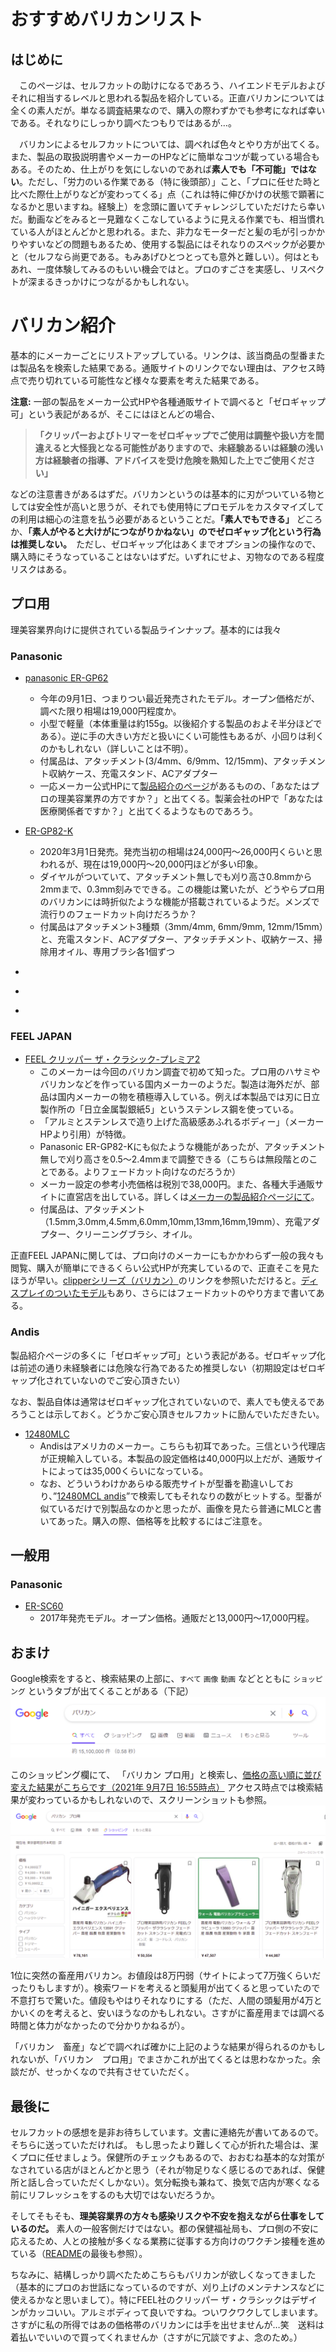 # おすすめバリカンリスト
## はじめに
　このページは、セルフカットの助けになるであろう、ハイエンドモデルおよびそれに相当するレベルと思われる製品を紹介している。正直バリカンについては全くの素人だが。単なる調査結果なので、購入の際わずかでも参考になれば幸いである。それなりにしっかり調べたつもりではあるが…。

　バリカンによるセルフカットについては、調べれば色々とやり方が出てくる。また、製品の取扱説明書やメーカーのHPなどに簡単なコツが載っている場合もある。そのため、仕上がりを気にしないのであれば**素人でも「不可能」ではない**。ただし、「労力のいる作業である（特に後頭部）」こと、「プロに任せた時と比べた際仕上がりなどが変わってくる」点（これは特に伸びかけの状態で顕著になるかと思いますね。経験上）を念頭に置いてチャレンジしていただけたら幸いだ。動画などをみると一見難なくこなしているように見える作業でも、相当慣れている人がほとんどかと思われる。また、非力なモーターだと髪の毛が引っかかりやすいなどの問題もあるため、使用する製品にはそれなりのスペックが必要かと（セルフなら尚更である。もみあげひとつとっても意外と難しい）。何はともあれ、一度体験してみるのもいい機会ではと。プロのすごさを実感し、リスペクトが深まるきっかけにつながるかもしれない。
 
# バリカン紹介
基本的にメーカーごとにリストアップしている。リンクは、該当商品の型番または製品名を検索した結果である。通販サイトのリンクでない理由は、アクセス時点で売り切れている可能性など様々な要素を考えた結果である。

**注意:** 一部の製品をメーカー公式HPや各種通販サイトで調べると「ゼロギャップ可」という表記があるが、そこにはほとんどの場合、
>**「クリッパーおよびトリマーをゼロギャップでご使用は調整や扱い方を間違えると大怪我となる可能性がありますので、未経験あるいは経験の浅い方は経験者の指導、アドバイスを受け危険を熟知した上でご使用ください」** 

などの注意書きがあるはずだ。バリカンというのは基本的に刃がついている物としては安全性が高いと思うが、それでも使用特にプロモデルをカスタマイズしての利用は細心の注意を払う必要があるということだ。**「素人でもできる」** どころか、**「素人がやると大けがにつながりかねない」のでゼロギャップ化という行為は推奨しない。**　ただし、ゼロギャップ化はあくまでオプションの操作なので、購入時にそうなっていることはないはずだ。いずれにせよ、刃物なのである程度リスクはある。

## プロ用
理美容業界向けに提供されている製品ラインナップ。基本的には我々
### Panasonic
- [panasonic ER-GP62](https://www.google.com/search?q=ER-GP62&ei=p24zYYWUJO2Tr7wPsaSlsAY&oq=ER-GP62&gs_lcp=Cgdnd3Mtd2l6EANKBAhBGABQAFgAYOcIaABwAHgAgAEAiAEAkgEAmAEAwAEB&sclient=gws-wiz&ved=0ahUKEwjFg9PZsOXyAhXtyYsBHTFSCWYQ4dUDCA4&uact=5)
  - 今年の9月1日、つまりつい最近発売されたモデル。オープン価格だが、調べた限り相場は19,000円程度か。
  - 小型で軽量（本体重量は約155g。以後紹介する製品のおよそ半分ほどである）。逆に手の大きい方だと扱いにくい可能性もあるが、小回りは利くのかもしれない（詳しいことは不明）。
  - 付属品は、アタッチメント(3/4mm、6/9mm、12/15mm)、アタッチメント収納ケース、充電スタンド、ACアダプター
  - 一応メーカー公式HPにて[製品紹介のページ](https://panasonic.jp/mens/pro/products/ER-GP62.html)があるものの、「あなたはプロの理美容業界の方ですか？」と出てくる。製薬会社のHPで「あなたは医療関係者ですか？」と出てくるようなものであろう。

- [ER-GP82-K](https://www.google.com/search?q=ER-GP82-K&oq=ER-GP82-K&aqs=chrome..69i57j69i61j69i60j69i61&sourceid=chrome&ie=UTF-8)
  - 2020年3月1日発売。発売当初の相場は24,000円～26,000円くらいと思われるが、現在は19,000円～20,000円ほどが多い印象。
  - ダイヤルがついていて、アタッチメント無しでも刈り高さ0.8mmから2mmまで、0.3mm刻みでできる。この機能は驚いたが、どうやらプロ用のバリカンには時折似たような機能が搭載されているようだ。メンズで流行りのフェードカット向けだろうか？
  - 付属品はアタッチメント3種類（3mm/4mm, 6mm/9mm, 12mm/15mm）と、充電スタンド、ACアダプター、アタッチチメント、収納ケース、掃除用オイル、専用ブラシ各1個ずつ
- [](url)

- 
- [](url)
### FEEL JAPAN
- [FEEL クリッパー ザ・クラシック-プレミア2](https://www.google.com/search?q=FEEL+%E3%82%AF%E3%83%AA%E3%83%83%E3%83%91%E3%83%BC+%E3%82%B6%E3%83%BB%E3%82%AF%E3%83%A9%E3%82%B7%E3%83%83%E3%82%AF+-+%E3%83%97%E3%83%AC%E3%83%9F%E3%82%A22&oq=FEEL%E3%80%80%E3%82%AF%E3%83%AA%E3%83%83%E3%83%91%E3%83%BC%E3%80%80%E3%82%B6%E3%83%BB%E3%82%AF%E3%83%A9%E3%82%B7%E3%83%83%E3%82%AF++-+%E3%83%97%E3%83%AC%E3%83%9F%E3%82%A22&aqs=chrome.0.69i59.543j0j9&sourceid=chrome&ie=UTF-8)
  - このメーカーは今回のバリカン調査で初めて知った。プロ用のハサミやバリカンなどを作っている国内メーカーのようだ。製造は海外だが、部品は国内メーカーの物を積極導入している。例えば本製品では刃に日立製作所の「日立金属製銀紙5」というステンレス鋼を使っている。
  - 「アルミとステンレスで造り上げた高級感あふれるボディー」（メーカーHPより引用）が特徴。
  - Panasonic ER-GP82-Kにも似たような機能があったが、アタッチメント無しで刈り高さを0.5〜2.4mmまで調整できる（こちらは無段階とのことである。よりフェードカット向けなのだろうか）
  - メーカー設定の参考小売価格は税別で38,000円。また、各種大手通販サイトに直営店を出している。詳しくは[メーカーの製品紹介ページにて](https://www.feelscissors.jp/clipper-premier)。
  - 付属品は、アタッチメント（1.5mm,3.0mm,4.5mm,6.0mm,10mm,13mm,16mm,19mm）、充電アダプター、クリーニングブラシ、オイル。
 
 正直FEEL JAPANに関しては、プロ向けのメーカーにもかかわらず一般の我々も閲覧、購入が簡単にできるくらい公式HPが充実しているので、正直そこを見たほうが早い。[clipperシリーズ（バリカン）](https://www.feelscissors.jp/clipper)のリンクを参照いただけると。[ディスプレイのついたモデル](https://www.feelscissors.jp/clipper-p28)もあり、さらにはフェードカットのやり方まで書いてある。
 
### Andis
製品紹介ページの多くに「ゼロギャップ可」という表記がある。ゼロギャップ化は前述の通り未経験者には危険な行為であるため推奨しない（初期設定はゼロギャップ化されていないのでご安心頂きたい）

なお、製品自体は通常はゼロギャップ化されていないので、素人でも使えるであろうことは示しておく。どうかご安心頂きセルフカットに励んでいただきたい。
- [12480MLC](https://www.google.com/search?q=12480MLC&oq=12&aqs=chrome.0.69i59l3j69i57j69i60l3j69i61.2395j0j9&sourceid=chrome&ie=UTF-8)
  - Andisはアメリカのメーカー。こちらも初耳であった。三信という代理店が正規輸入している。本製品の設定価格は40,000円以上だが、通販サイトによっては35,000くらいになっている。
  - なお、どういうわけかあらゆる販売サイトが型番を勘違いしており、”[12480MCL andis](https://www.google.com/search?q=12480MCL+andis&oq=12480MCL+andis&aqs=chrome..69i57j35i39j69i61l3.7857j0j9&sourceid=chrome&ie=UTF-8)”で検索してもそれなりの数がヒットする。型番が似ているだけで別製品なのかと思ったが、画像を見たら普通にMLCと書いてあった。購入の際、価格等を比較するにはご注意を。

## 一般用
### Panasonic
- [ER-SC60](https://www.google.com/search?q=ER-SC60-S&oq=ER-SC60-S&aqs=chrome..69i57j69i61l3&sourceid=chrome&ie=UTF-8)
  - 2017年発売モデル。オープン価格。通販だと13,000円～17,000円程。

## おまけ
Google検索をすると、検索結果の上部に、`すべて` `画像` `動画` などとともに `ショッピング` というタブが出てくることがある（下記）
![](./google_search.png)

このショッピング欄にて、
「バリカン プロ用」と検索し、[価格の高い順に並び変えた結果がこちらです（2021年 9月7日 16:55時点）](https://www.google.com/search?q=%E3%83%90%E3%83%AA%E3%82%AB%E3%83%B3%E3%80%80%E3%83%97%E3%83%AD%E7%94%A8&biw=1280&bih=587&tbm=shop&sxsrf=AOaemvIr4h-5ilNcLEje5DsNxnhjQ1iDHg:1630999088767&tbs=p_ord:pd&ei=MBI3YbCfLoyb-Aaak57oBA&ved=0ahUKEwiw98GKqezyAhWMDd4KHZqJB00Quw0IngYoAg)
アクセス時点では検索結果が変わっているかもしれないので、スクリーンショットも参照。
![](./Most_expensive_BARIKAN_inGoogle.png)

1位に突然の畜産用バリカン。お値段は8万円弱（サイトによって7万強くらいだったりもしますが）。検索ワードを考えると頭髪用が出てくると思っていたので不意打ちで驚いた。値段もやはりそれなりにする（ただ、人間の頭髪用が4万とかいくのを考えると、安いほうなのかもしれない。さすがに畜産用までは調べる時間と体力がなかったので分かりかねるが）。

「バリカン　畜産」などで調べれば確かに上記のような結果が得られるのかもしれないが、「バリカン　プロ用」でまさかこれが出てくるとは思わなかった。余談だが、せっかくなので共有させていただく。

## 最後に
セルフカットの感想を是非お待ちしています。文書に連絡先が書いてあるので。そちらに送っていただければ。
もし思ったより難しくて心が折れた場合は、潔くプロに任せましょう。保健所のチェックもあるので、おおむね基本的な対策がなされている店がほとんどかと思う（それが物足りなく感じるのであれば、保健所と話し合っていただくしかない）。気分転換も兼ねて、換気で店内が寒くなる前にリフレッシュをするのも大切ではないだろうか。

そしてそもそも、**理美容業界の方々も感染リスクや不安を抱えながら仕事をしているのだ。** 素人の一般客側だけではない。都の保健福祉局も、プロ側の不安に応えるため、人との接触が多くなる業務に従事する方向けのワクチン接種を進めている（[README](./README.md)の最後も参照）。

ちなみに、結構しっかり調べたためこちらもバリカンが欲しくなってきました（基本的にプロのお世話になっているのですが、刈り上げのメンテナンスなどに使えるかなと思いまして）。特にFEEL社のクリッパー ザ・クラシックはデザインがカッコいい。アルミボディって良いですね。ついワクワクしてしまいます。さすがに私の所得ではあの価格帯のバリカンには手を出せませんが…笑　送料は着払いでいいので買ってくれませんか（さすがに冗談ですよ、念のため。）
